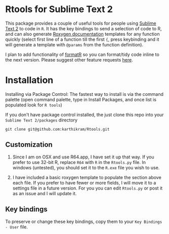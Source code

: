 # Rtools for Sublime Text 2
This package provides a couple of useful tools for people using [Sublime Text 2](http://www.sublimetext.com/) to code in `R`. It has the key bindings to send a selection of code to R, and can also generate [Roxygen documentation](http://cran.r-project.org/package=roxygen2
) templates for any function quickly (select first line of a function till the first `{`, press keybinding and it will generate a template with `@params` from the function definition).

I plan to add functionality of [formatR](http://cran.r-project.org/package=formatR
) so you can format/tidy code inline to the next version. Please suggest other feature requests [here](https://github.com/karthikram/Rtools/wiki/Features-for-Rtools).

# Installation

Installing via Package Control: The fastest way to install is via the command palette (open command palette, type in Install Packages, and once list is populated look for `R tools`)

If you don't have package control installed, the just clone this repo into your `Sublime Text 2/packages` directory

```
git clone git@github.com:karthikram/Rtools.git
```



## Customization

1. Since I am on OSX and use R64.app, I have set it up that way. If you prefer to use 32-bit R, replace `R64` with `R` in the `Rtools.py` file. In windows (untested), you should set it to the `R.exe` file you wish to use.

2. I have included a basic roxygen template to populate the section above each file. If you prefer to have fewer or more fields, I will move it to a settings file in a future version. For you you can edit `Rtools.py` or post it as an issue and I will update it.

## Key bindings

To preserve or change these key bindings, copy them to your `Key Bindings - User` file.
